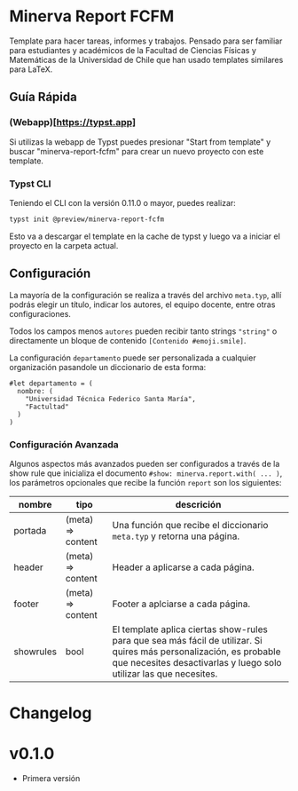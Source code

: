# Minerva Report FCFM

Template para hacer tareas, informes y trabajos. Pensado para ser familiar para estudiantes y académicos de la Facultad de Ciencias Físicas y Matemáticas de la Universidad de Chile que han usado templates similares para LaTeX.

## Guía Rápida

### (Webapp)[https://typst.app]
Si utilizas la webapp de Typst puedes presionar "Start from template" y buscar "minerva-report-fcfm" para crear un nuevo proyecto con este template.

### Typst CLI
Teniendo el CLI con la versión 0.11.0 o mayor, puedes realizar:
```sh
typst init @preview/minerva-report-fcfm
```
Esto va a descargar el template en la cache de typst y luego va a iniciar el proyecto en la carpeta actual.

## Configuración
La mayoría de la configuración se realiza a través del archivo `meta.typ`,
allí podrás elegir un título, indicar los autores, el equipo docente, entre otras configuraciones.

Todos los campos menos `autores` pueden recibir tanto strings `"string"` o directamente un bloque de contenido `[Contenido #emoji.smile]`.

La configuración `departamento` puede ser personalizada a cualquier organización pasandole un diccionario de esta forma:
```typ
#let departamento = (
  nombre: (
    "Universidad Técnica Federico Santa María",
    "Factultad"
  )
)
```

### Configuración Avanzada
Algunos aspectos más avanzados pueden ser configurados a través de la show rule que inicializa el documento `#show: minerva.report.with( ... )`, los parámetros opcionales que recibe la función `report` son los siguientes:

| nombre    | tipo              | descrición                                                                                                                                                                                |
|-----------|-------------------|-------------------------------------------------------------------------------------------------------------------------------------------------------------------------------------------|
| portada   | (meta) => content | Una función que recibe el diccionario `meta.typ` y retorna una página.                                                                                                                    |
| header    | (meta) => content | Header a aplicarse a cada página.                                                                                                                                                         |
| footer    | (meta) => content | Footer a aplciarse a cada página.                                                                                                                                                         |
| showrules | bool              | El template aplica ciertas show-rules para que sea más fácil de utilizar. Si quires más personalización, es probable que necesites desactivarlas y luego solo utilizar las que necesites. |

# Changelog
# v0.1.0
- Primera versión
